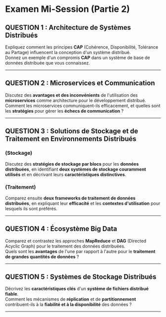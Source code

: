 # Examen Mi-Session (Partie 2)

## QUESTION 1 : Architecture de Systèmes Distribués  
Expliquez comment les principes **CAP** (Cohérence, Disponibilité, Tolérance au Partage) influencent la conception d'un système distribué.  
Donnez un exemple d'un compromis **CAP** dans un système de base de données distribuée que vous connaissez.

---

## QUESTION 2 : Microservices et Communication  
Discutez des **avantages et des inconvénients** de l'utilisation des **microservices** comme architecture pour le développement distribué.  
Comment les microservices communiquent-ils efficacement, et quelles sont les **stratégies** pour gérer les **échecs de communication** ?

---

## QUESTION 3 : Solutions de Stockage et de Traitement en Environnements Distribués  

### **(Stockage)**  
Discutez des **stratégies de stockage par blocs** pour les **données distribuées**, en identifiant **deux systèmes de stockage couramment utilisés** et en décrivant leurs **caractéristiques distinctives**.

### **(Traitement)**  
Comparez ensuite **deux frameworks de traitement de données distribuées**, en expliquant leur **efficacité** et les **contextes d'utilisation** pour lesquels ils sont préférés.

---

## QUESTION 4 : Écosystème Big Data  
Comparez et contrastez les approches **MapReduce** et **DAG** (Directed Acyclic Graph) pour le traitement des données distribuées.  
Quels sont les **avantages** de l'une par rapport à l'autre pour le **traitement de grandes quantités de données** ?

---

## QUESTION 5 : Systèmes de Stockage Distribués  
Décrivez les **caractéristiques clés** d'un **système de fichiers distribué fiable**.  
Comment les mécanismes de **réplication** et de **partitionnement** contribuent-ils à la **fiabilité et à la disponibilité** des données ?

---
